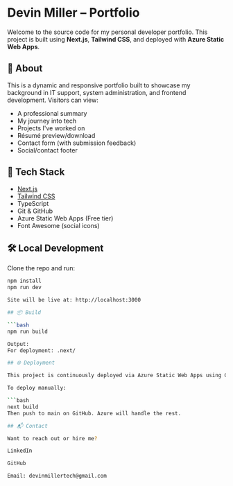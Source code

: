 # Devin Miller – Portfolio

Welcome to the source code for my personal developer portfolio. This project is built using **Next.js**, **Tailwind CSS**, and deployed with **Azure Static Web Apps**.

## 🧠 About

This is a dynamic and responsive portfolio built to showcase my background in IT support, system administration, and frontend development. Visitors can view:

- A professional summary
- My journey into tech
- Projects I've worked on
- Résumé preview/download
- Contact form (with submission feedback)
- Social/contact footer

## 🚀 Tech Stack

- [Next.js](https://nextjs.org/)
- [Tailwind CSS](https://tailwindcss.com/)
- TypeScript
- Git & GitHub
- Azure Static Web Apps (Free tier)
- Font Awesome (social icons)

## 🛠 Local Development

Clone the repo and run:

```bash
npm install
npm run dev

Site will be live at: http://localhost:3000

## 📦 Build

```bash
npm run build

Output:
For deployment: .next/

## 🌐 Deployment

This project is continuously deployed via Azure Static Web Apps using GitHub Actions.

To deploy manually:

```bash
next build
Then push to main on GitHub. Azure will handle the rest.

## 📬 Contact

Want to reach out or hire me?

LinkedIn

GitHub

Email: devinmillertech@gmail.com
